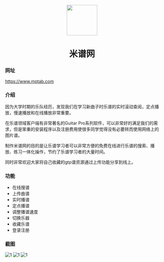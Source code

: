 <p align="center">
  <img width="100px" align="center" src="http://www.ricofishing.com/img/neatmusicicon.png">
  </p>
<h1 align="center">米谱网</h1>
  
### 网址
https://www.mptab.com

### 介绍
因为大学时期的乐队经历，发现我们在学习新曲子时乐谱的实时滚动查阅，定点播放，慢速播放和在线播放非常重要。

在乐谱领域客户端有非常著名的Guitar Pro系列软件，可以非常好的满足我们的需求，但是笨重的安装程序以及注册费用使很多同学觉得没有必要转而使用网络上的图片谱。

制作米谱网的目的是让乐谱学习者可以非常方便的免费在线进行乐谱的搜索、播放、练习一体化操作，节约了乐谱学习者的大量时间。

同时非常欢迎大家将自己收藏的gtp谱资源通过上传功能分享到线上。

### 功能
- 在线搜谱
- 上传曲谱
- 实时播谱
- 定点播谱
- 调整播谱速度
- 切换乐器
- 收藏乐谱
- 登录注册

### 截图
![1](https://ricardocao-biker.github.io/IMGS/mp1.jpg)
![1](https://ricardocao-biker.github.io/IMGS/mp2.jpg)
![1](https://ricardocao-biker.github.io/IMGS/mp3.jpg)
